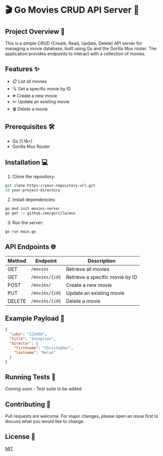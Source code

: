 # 🎬 Go Movies CRUD API Server 🍿

## Project Overview 🚀
This is a simple CRUD (Create, Read, Update, Delete) API server for managing a movie database, built using Go and the Gorilla Mux router. The application provides endpoints to interact with a collection of movies.

## Features ✨
- 📋 List all movies
- 🔍 Get a specific movie by ID
- ➕ Create a new movie
- ✏️ Update an existing movie
- 🗑️ Delete a movie

## Prerequisites 🛠️
- Go (1.16+)
- Gorilla Mux Router

## Installation 💻

1. Clone the repository:
```bash
git clone https://your-repository-url.git
cd your-project-directory
```

2. Install dependencies:
```bash
go mod init movies-server
go get -u github.com/gorilla/mux
```

3. Run the server:
```bash
go run main.go
```

## API Endpoints 🌐

| Method | Endpoint | Description |
|--------|----------|-------------|
| GET | `/movies` | Retrieve all movies |
| GET | `/movies/{id}` | Retrieve a specific movie by ID |
| POST | `/movies/` | Create a new movie |
| PUT | `/movies/{id}` | Update an existing movie |
| DELETE | `/movies/{id}` | Delete a movie |

## Example Payload 📝
```json
{
  "isbn": "123456",
  "title": "Inception",
  "director": {
    "firstname": "Christopher",
    "lastname": "Nolan"
  }
}
```

## Running Tests 🧪
*Coming soon* - Test suite to be added

## Contributing 🤝
Pull requests are welcome. For major changes, please open an issue first to discuss what you would like to change.

## License 📄
[MIT](https://choosealicense.com/licenses/mit/)
